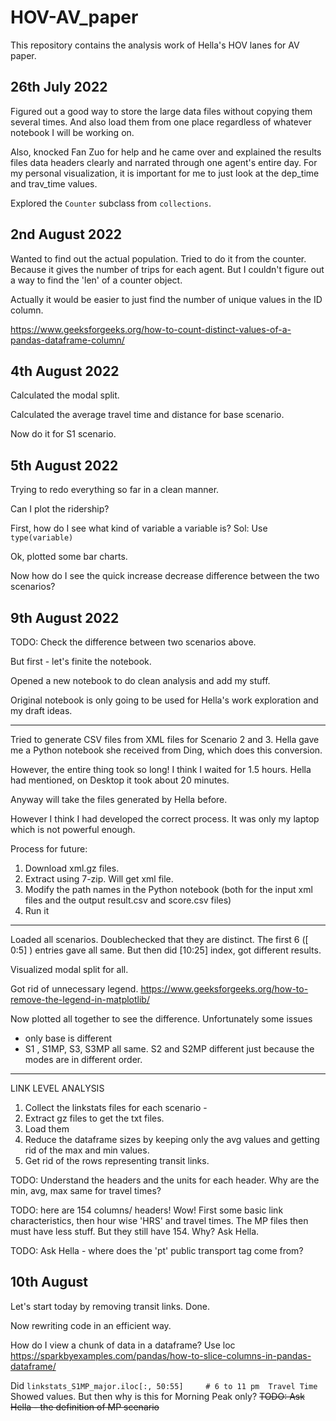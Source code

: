 # HOV-AV_paper
This repository contains the analysis work of Hella's HOV lanes for AV paper. 


## 26th July 2022

Figured out a good way to store the large data files without copying them several times. And also load them from one place regardless of whatever notebook I will be working on. 

Also, knocked Fan Zuo for help and he came over and explained the results files data headers clearly and narrated through one agent's entire day.  For my personal visualization, it is important for me to just look at the dep_time and trav_time values. 


Explored the `Counter` subclass from `collections`. 


## 2nd August 2022

Wanted to find out the actual population.  Tried to do it from the counter.  Because it gives the number of trips for each agent. But I couldn't figure out a way to find the 'len' of a counter object. 

Actually it would be easier to just find the number of unique values in the ID column. 

https://www.geeksforgeeks.org/how-to-count-distinct-values-of-a-pandas-dataframe-column/



## 4th August 2022

Calculated the modal split. 


Calculated the average travel time  and distance for base scenario. 

Now do it for S1 scenario. 


## 5th August 2022

Trying to redo everything so far in a clean manner. 

Can I plot the ridership?

First, how do I see what kind of variable a variable is? Sol: Use `type(variable)`

Ok, plotted some bar charts. 

Now how do I see the quick increase decrease difference between the two scenarios?


## 9th August 2022

TODO:   Check the difference between two scenarios above. 

But first  - let's finite the notebook. 

Opened a new notebook to do clean analysis and add my stuff.

Original notebook is only going to be used for Hella's work exploration and my draft ideas. 


----------

Tried to generate CSV files from XML files for Scenario 2 and 3.  Hella gave me a Python notebook she received from Ding, which does this conversion. 

However, the entire thing took so long!  I think I waited for 1.5 hours.  Hella had mentioned, on Desktop it took about 20 minutes. 

Anyway will take the files generated by Hella before. 

However I think I had developed the correct process. It was only my laptop which is not powerful enough. 

Process for future: 

1. Download xml.gz files. 
2. Extract using 7-zip. Will get xml file. 
3. Modify the path names in the Python notebook (both for the input xml files and the output result.csv and score.csv files)
4. Run it

-------


Loaded all scenarios. Doublechecked that they are distinct. The first 6 ([ 0:5] ) entries gave all same.  But then did [10:25] index, got different results. 

Visualized modal split for all. 

Got rid of unnecessary legend.  https://www.geeksforgeeks.org/how-to-remove-the-legend-in-matplotlib/




Now plotted all together to see the difference. Unfortunately some issues

* only base is different
*  S1 , S1MP, S3, S3MP all same.  S2 and S2MP different just because the modes are in different order. 




--------

LINK LEVEL ANALYSIS

1.  Collect the linkstats files for each scenario - 
2.  Extract gz files to get the txt files. 
3. Load them 
4. Reduce the dataframe sizes by keeping only the avg values and getting rid of the max and min values. 
5.  Get rid of the rows representing transit links. 



TODO:  Understand the headers and the units for each header.  Why are the min, avg, max same for travel times? 


TODO:  here are 154 columns/ headers! Wow! First some basic link characteristics, then hour wise 'HRS' and travel times. The MP files then must have less stuff. But they still have 154. Why?   Ask Hella. 


TODO:  Ask Hella - where does the 'pt' public transport tag come from? 


## 10th August

Let's start today by removing transit links. Done. 

Now rewriting code in an efficient way. 


How do I view a chunk of data in a dataframe? 
Use loc
https://sparkbyexamples.com/pandas/how-to-slice-columns-in-pandas-dataframe/


Did  `linkstats_S1MP_major.iloc[:, 50:55]     # 6 to 11 pm  Travel Time`
Showed values. But then why is this for Morning Peak only? 
~~TODO: Ask Hella - the definition of MP scenario~~





















